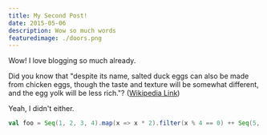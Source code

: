 ```yaml
---
title: My Second Post!
date: 2015-05-06
description: Wow so much words
featuredimage: ./doors.png
---
```


Wow! I love blogging so much already.

Did you know that "despite its name, salted duck eggs can also be made from
chicken eggs, though the taste and texture will be somewhat different, and the
egg yolk will be less rich."?
([Wikipedia Link](https://en.wikipedia.org/wiki/Salted_duck_egg))

Yeah, I didn't either.

```scala
val foo = Seq(1, 2, 3, 4).map(x => x * 2).filter(x % 4 == 0) ++ Seq(5, 6, 7, 8, 9, 10, 11, 12, 13, 14)
```
